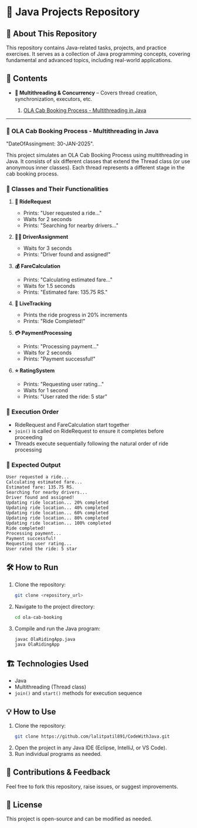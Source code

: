# 🚀 Java Projects Repository

## 📌 About This Repository

This repository contains Java-related tasks, projects, and practice exercises. It serves as a collection of Java programming concepts, covering fundamental and advanced topics, including real-world applications.

## 📂 Contents

- **🧵 Multithreading & Concurrency** – Covers thread creation, synchronization, executors, etc.
              
   1) [OLA Cab Booking Process - Multithreading in Java](#-ola-cab-booking-process---multithreading-in-java)

---------------------------------------------------------------------------------------------------------------------
### 🚖 OLA Cab Booking Process - Multithreading in Java    
"DateOfAssingment: 30-JAN-2025".

This project simulates an OLA Cab Booking Process using multithreading in Java. It consists of six different classes that extend the Thread class (or use anonymous inner classes). Each thread represents a different stage in the cab booking process.

### 📌 Classes and Their Functionalities

1. **🚗 RideRequest**
   - Prints: "User requested a ride..."
   - Waits for 2 seconds
   - Prints: "Searching for nearby drivers..."

2. **🧑‍✈️ DriverAssignment**
   - Waits for 3 seconds
   - Prints: "Driver found and assigned!"

3. **💰 FareCalculation**
   - Prints: "Calculating estimated fare..."
   - Waits for 1.5 seconds
   - Prints: "Estimated fare: 135.75 RS."

4. **📍 LiveTracking**
   - Prints the ride progress in 20% increments
   - Prints: "Ride Completed!"

5. **💳 PaymentProcessing**
   - Prints: "Processing payment..."
   - Waits for 2 seconds
   - Prints: "Payment successful!"

6. **⭐ RatingSystem**
   - Prints: "Requesting user rating..."
   - Waits for 1 second
   - Prints: "User rated the ride: 5 star"

### 🔄 Execution Order

- RideRequest and FareCalculation start together
- `join()` is called on RideRequest to ensure it completes before proceeding
- Threads execute sequentially following the natural order of ride processing

### 📜 Expected Output

```
User requested a ride...
Calculating estimated fare...
Estimated fare: 135.75 RS.
Searching for nearby drivers...
Driver found and assigned!
Updating ride location... 20% completed
Updating ride location... 40% completed
Updating ride location... 60% completed
Updating ride location... 80% completed
Updating ride location... 100% completed
Ride completed!
Processing payment...
Payment successful!
Requesting user rating...
User rated the ride: 5 star
```

## 🛠 How to Run

1. Clone the repository:
   ```sh
   git clone <repository_url>
   ```
2. Navigate to the project directory:
   ```sh
   cd ola-cab-booking
   ```
3. Compile and run the Java program:
   ```sh
   javac OlaRidingApp.java
   java OlaRidingApp
   ```

## 🏗 Technologies Used

- Java
- Multithreading (Thread class)
- `join()` and `start()` methods for execution sequence

## 💡 How to Use

1. Clone the repository:
   ```sh
   git clone https://github.com/lalitpatil891/CodeWithJava.git
   ```
2. Open the project in any Java IDE (Eclipse, IntelliJ, or VS Code).
3. Run individual programs as needed.

## 🤝 Contributions & Feedback

Feel free to fork this repository, raise issues, or suggest improvements.

## 📜 License

This project is open-source and can be modified as needed.

